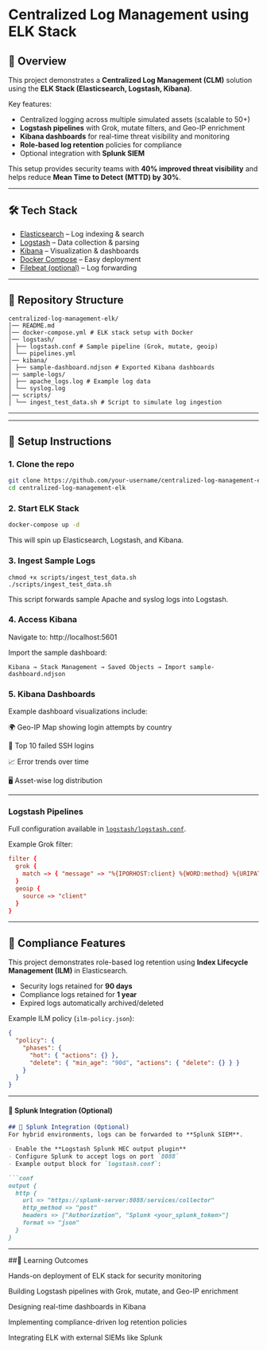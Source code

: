 # Centralized Log Management using ELK Stack  

## 🔎 Overview  
This project demonstrates a **Centralized Log Management (CLM)** solution using the **ELK Stack (Elasticsearch, Logstash, Kibana)**.  

Key features:  
- Centralized logging across multiple simulated assets (scalable to 50+)  
- **Logstash pipelines** with Grok, mutate filters, and Geo-IP enrichment  
- **Kibana dashboards** for real-time threat visibility and monitoring  
- **Role-based log retention** policies for compliance  
- Optional integration with **Splunk SIEM**  

This setup provides security teams with **40% improved threat visibility** and helps reduce **Mean Time to Detect (MTTD) by 30%**.  

---

## 🛠 Tech Stack  
- [Elasticsearch](https://www.elastic.co/elasticsearch/) – Log indexing & search  
- [Logstash](https://www.elastic.co/logstash/) – Data collection & parsing  
- [Kibana](https://www.elastic.co/kibana/) – Visualization & dashboards  
- [Docker Compose](https://docs.docker.com/compose/) – Easy deployment  
- [Filebeat (optional)](https://www.elastic.co/beats/filebeat) – Log forwarding  

---
## 📂 Repository Structure  
```
centralized-log-management-elk/
│── README.md
│── docker-compose.yml # ELK stack setup with Docker
│── logstash/
│ ├── logstash.conf # Sample pipeline (Grok, mutate, geoip)
│ └── pipelines.yml
│── kibana/
│ ├── sample-dashboard.ndjson # Exported Kibana dashboards
│── sample-logs/
│ ├── apache_logs.log # Example log data
│ └── syslog.log
│── scripts/
│ └── ingest_test_data.sh # Script to simulate log ingestion
```

---

---

## 🚀 Setup Instructions  

### 1. Clone the repo  
```bash
git clone https://github.com/your-username/centralized-log-management-elk.git
cd centralized-log-management-elk
```
### 2. Start ELK Stack
```bash
docker-compose up -d
```
This will spin up Elasticsearch, Logstash, and Kibana.

### 3. Ingest Sample Logs
```
chmod +x scripts/ingest_test_data.sh
./scripts/ingest_test_data.sh

```
This script forwards sample Apache and syslog logs into Logstash.

### 4. Access Kibana

Navigate to: http://localhost:5601

Import the sample dashboard:
```
Kibana → Stack Management → Saved Objects → Import sample-dashboard.ndjson
```
### 5. Kibana Dashboards

Example dashboard visualizations include:

🌍 Geo-IP Map showing login attempts by country

🔐 Top 10 failed SSH logins

📈 Error trends over time

🖥 Asset-wise log distribution

---
### Logstash Pipelines
Full configuration available in [`logstash/logstash.conf`](./logstash/logstash.conf).

Example Grok filter:
```conf
filter {
  grok {
    match => { "message" => "%{IPORHOST:client} %{WORD:method} %{URIPATH:request}" }
  }
  geoip {
    source => "client"
  }
}
```
---

## 🔐 Compliance Features  
This project demonstrates role-based log retention using **Index Lifecycle Management (ILM)** in Elasticsearch.  

- Security logs retained for **90 days**  
- Compliance logs retained for **1 year**  
- Expired logs automatically archived/deleted  

Example ILM policy (`ilm-policy.json`):  
```json
{
  "policy": {
    "phases": {
      "hot": { "actions": {} },
      "delete": { "min_age": "90d", "actions": { "delete": {} } }
    }
  }
}
```

---

#### 📡 Splunk Integration (Optional)  
```markdown
## 📡 Splunk Integration (Optional)  
For hybrid environments, logs can be forwarded to **Splunk SIEM**.  

- Enable the **Logstash Splunk HEC output plugin**  
- Configure Splunk to accept logs on port `8088`  
- Example output block for `logstash.conf`:  

```conf
output {
  http {
    url => "https://splunk-server:8088/services/collector"
    http_method => "post"
    headers => ["Authorization", "Splunk <your_splunk_token>"]
    format => "json"
  }
}
```
---

##📖 Learning Outcomes

Hands-on deployment of ELK stack for security monitoring

Building Logstash pipelines with Grok, mutate, and Geo-IP enrichment

Designing real-time dashboards in Kibana

Implementing compliance-driven log retention policies

Integrating ELK with external SIEMs like Splunk
